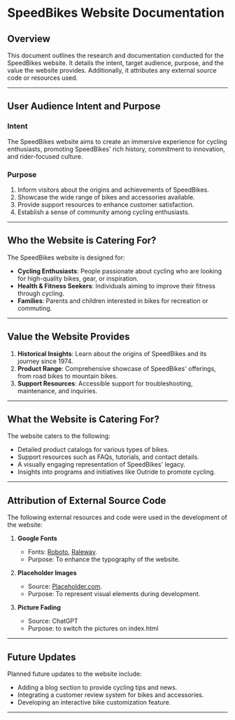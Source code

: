# SpeedBikes Website Documentation

## Overview
This document outlines the research and documentation conducted for the SpeedBikes website. It details the intent, target audience, purpose, and the value the website provides. Additionally, it attributes any external source code or resources used.

---

## User Audience Intent and Purpose

### Intent
The SpeedBikes website aims to create an immersive experience for cycling enthusiasts, promoting SpeedBikes' rich history, commitment to innovation, and rider-focused culture.

### Purpose
1. Inform visitors about the origins and achievements of SpeedBikes.
2. Showcase the wide range of bikes and accessories available.
3. Provide support resources to enhance customer satisfaction.
4. Establish a sense of community among cycling enthusiasts.

---

## Who the Website is Catering For?
The SpeedBikes website is designed for:
- **Cycling Enthusiasts**: People passionate about cycling who are looking for high-quality bikes, gear, or inspiration.
- **Health & Fitness Seekers**: Individuals aiming to improve their fitness through cycling.
- **Families**: Parents and children interested in bikes for recreation or commuting.
  
---

## Value the Website Provides
1. **Historical Insights**: Learn about the origins of SpeedBikes and its journey since 1974.
2. **Product Range**: Comprehensive showcase of SpeedBikes' offerings, from road bikes to mountain bikes.
3. **Support Resources**: Accessible support for troubleshooting, maintenance, and inquiries.

---

## What the Website is Catering For?
The website caters to the following:
- Detailed product catalogs for various types of bikes.
- Support resources such as FAQs, tutorials, and contact details.
- A visually engaging representation of SpeedBikes' legacy.
- Insights into programs and initiatives like Outride to promote cycling.

---

## Attribution of External Source Code
The following external resources and code were used in the development of the website:

1. **Google Fonts**
   - Fonts: [Roboto](https://fonts.google.com/specimen/Roboto), [Raleway](https://fonts.google.com/specimen/Raleway).
   - Purpose: To enhance the typography of the website.

2. **Placeholder Images**
   - Source: [Placeholder.com](https://via.placeholder.com/).
   - Purpose: To represent visual elements during development.

3. **Picture Fading**
   - Source: ChatGPT
   - Purpose: to switch the pictures on index.html

---

## Future Updates
Planned future updates to the website include:
- Adding a blog section to provide cycling tips and news.
- Integrating a customer review system for bikes and accessories.
- Developing an interactive bike customization feature.

---


